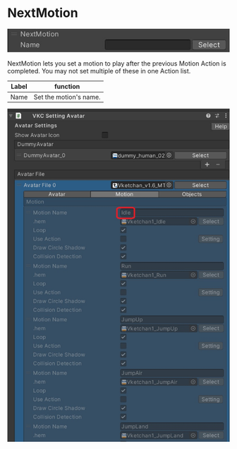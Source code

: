 
# NextMotion
![NextMotion](img/NextMotion.jpg)

NextMotion lets you set a motion to play after the previous Motion Action is completed. You may not set multiple of these in one Action list.

|  Label |  function  |
| ----   | ---- |
| Name | Set the motion's name. |

![MotionNameInAvatar](img/MotionNameInAvatar.jpg)